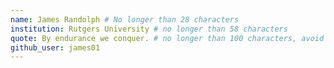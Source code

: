 ```yaml
---
name: James Randolph # No longer than 28 characters
institution: Rutgers University # no longer than 58 characters
quote: By endurance we conquer. # no longer than 100 characters, avoid using quotes(") to guarantee the format remains the same.
github_user: james01
---
```


